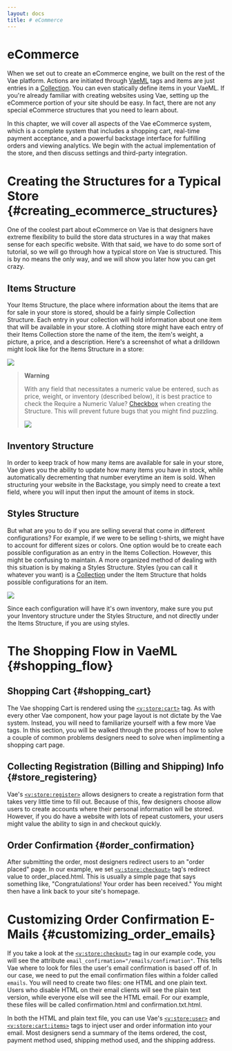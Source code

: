 ```yaml
---
layout: docs
title: # eCommerce
---
```


# eCommerce

When we set out to create an eCommerce engine, we built on the rest of
the Vae platform. Actions are initiated through [VaeML](#vaeml) tags and
items are just entries in a [Collection](#structure.collection). You can
even statically define items in your VaeML. If you're already familiar
with creating websites using Vae, setting up the eCommerce portion of
your site should be easy. In fact, there are not any special eCommerce
structures that you need to learn about.

In this chapter, we will cover all aspects of the Vae eCommerce system,
which is a complete system that includes a shopping cart, real-time
payment acceptance, and a powerful backstage interface for fulfilling
orders and viewing analytics. We begin with the actual implementation of
the store, and then discuss settings and third-party integration.

# Creating the Structures for a Typical Store {#creating_ecommerce_structures}

One of the coolest part about eCommerce on Vae is that designers have
extreme flexibility to build the store data structures in a way that
makes sense for each specific website. With that said, we have to do
some sort of tutorial, so we will go through how a typical store on Vae
is structured. This is by no means the only way, and we will show you
later how you can get crazy.

## Items Structure

Your Items Structure, the place where information about the items that
are for sale in your store is stored, should be a fairly simple
Collection Structure. Each entry in your collection will hold
information about one item that will be available in your store. A
clothing store might have each entry of their Items Collection store the
name of the item, the item's weight, a picture, a price, and a
description. Here's a screenshot of what a drilldown might look like for
the Items Structure in a store:

![](assets/images/screenshots/ecommerce/items_structure.png)

> **Warning**
>
> With any field that necessitates a numeric value be entered, such as
> price, weight, or inventory (described below), it is best practice to
> check the Require a Numeric Value? [Checkbox](#structure.checkbox)
> when creating the Structure. This will prevent future bugs that you
> might find puzzling.
>
> ![](assets/images/screenshots/ecommerce/require_numeric_check.png)

## Inventory Structure

In order to keep track of how many items are available for sale in your
store, Vae gives you the ability to update how many items you have in
stock, while automatically decrementing that number everytime an item is
sold. When structuring your website in the Backstage, you simply need to
create a text field, where you will input then input the amount of items
in stock.

## Styles Structure

But what are you to do if you are selling several that come in different
configurations? For example, if we were to be selling t-shirts, we might
have to account for different sizes or colors. One option would be to
create each possible configuration as an entry in the Items Collection.
However, this might be confusing to maintain. A more organized method of
dealing with this situation is by making a Styles Structure. Styles (you
can call it whatever you want) is a [Collection](#structure.collection)
under the Item Structure that holds possible configurations for an item.

![](assets/images/screenshots/ecommerce/styles.png)

Since each configuration will have it's own inventory, make sure you put
your Inventory structure under the Styles Structure, and not directly
under the Items Structure, if you are using styles.

# The Shopping Flow in VaeML {#shopping_flow}

## Shopping Cart {#shopping_cart}

The Vae shopping Cart is rendered using the
[`<v:store:cart>`](#v_store_cart) tag. As with every other Vae
component, how your page layout is not dictate by the Vae system.
Instead, you will need to familiarize yourself with a few more Vae tags.
In this section, you will be walked through the process of how to solve
a couple of common problems designers need to solve when implimenting a
shopping cart page.

## Collecting Registration (Billing and Shipping) Info {#store_registering}

Vae's [`<v:store:register>`](#v_store_register) allows designers to
create a registration form that takes very little time to fill out.
Because of this, few designers choose allow users to create accounts
where their personal information will be stored. However, if you do have
a website with lots of repeat customers, your users might value the
ability to sign in and checkout quickly.

## Order Confirmation {#order_confirmation}

After submitting the order, most designers redirect users to an "order
placed" page. In our example, we set
[`<v:store:checkout>`](#v_store_checkout) tag's redirect value to
order\_placed.html. This is usually a simple page that says something
like, "Congratulations! Your order has been received." You might then
have a link back to your site's homepage.

# Customizing Order Confirmation E-Mails {#customizing_order_emails}

If you take a look at the [`<v:store:checkout>`](#v_store_checkout) tag
in our example code, you will see the attribute
`email_confirmation="/emails/confirmation"`. This tells Vae where to
look for files the user's email confirmation is based off of. In our
case, we need to put the email confirmation files within a folder called
`emails`. You will need to create two files: one HTML and one plain
text. Users who disable HTML on their email clients will see the plain
text version, while everyone else will see the HTML email. For our
example, these files will be called confirmation.html and
confirmation.txt.html.

In both the HTML and plain text file, you can use Vae's
[`<v:store:user>`](#v_store_user) and
[`<v:store:cart:items>`](#v_store_cart_items) tags to inject user and
order information into your email. Most designers send a summary of the
items ordered, the cost, payment method used, shipping method used, and
the shipping address.
